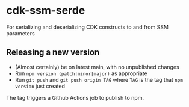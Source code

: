 # cdk-ssm-serde
For serializing and deserializing CDK constructs to and from SSM parameters

## Releasing a new version

- (Almost certainly) be on latest main, with no unpublished changes
- Run `npm version (patch|minor|major)` as appropriate
- Run `git push` and `git push origin TAG` where `TAG` is the tag that `npm version` just created

The tag triggers a Github Actions job to publish to npm.
